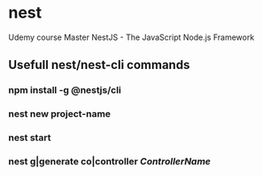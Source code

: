 # nest
Udemy course Master NestJS - The JavaScript Node.js Framework

## Usefull nest/nest-cli commands

### npm install -g @nestjs/cli
### nest new project-name
### nest start
### nest g|generate co|controller *ControllerName*
